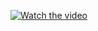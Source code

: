 [![Watch the video](https://uba.uva.nl/binaries/_ht_1664372656097/content/gallery/subsites/bibliotheek/workshops/python-symbol.png)](https://youtu.be/Zr7eoQqrj6k)
